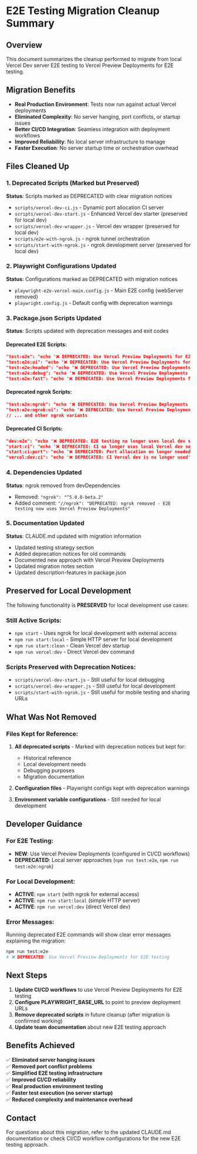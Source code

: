# E2E Testing Migration Cleanup Summary

## Overview
This document summarizes the cleanup performed to migrate from local Vercel Dev server E2E testing to Vercel Preview Deployments for E2E testing.

## Migration Benefits
- **Real Production Environment**: Tests now run against actual Vercel deployments
- **Eliminated Complexity**: No server hanging, port conflicts, or startup issues
- **Better CI/CD Integration**: Seamless integration with deployment workflows  
- **Improved Reliability**: No local server infrastructure to manage
- **Faster Execution**: No server startup time or orchestration overhead

## Files Cleaned Up

### 1. Deprecated Scripts (Marked but Preserved)
**Status**: Scripts marked as DEPRECATED with clear migration notices

- `scripts/vercel-dev-ci.js` - Dynamic port allocation CI server
- `scripts/vercel-dev-start.js` - Enhanced Vercel dev starter (preserved for local dev)
- `scripts/vercel-dev-wrapper.js` - Vercel dev wrapper (preserved for local dev)
- `scripts/e2e-with-ngrok.js` - ngrok tunnel orchestration
- `scripts/start-with-ngrok.js` - ngrok development server (preserved for local dev)

### 2. Playwright Configurations Updated
**Status**: Configurations marked as DEPRECATED with migration notices

- `playwright-e2e-vercel-main.config.js` - Main E2E config (webServer removed)
- `playwright.config.js` - Default config with deprecation warnings

### 3. Package.json Scripts Updated
**Status**: Scripts updated with deprecation messages and exit codes

#### Deprecated E2E Scripts:
```json
"test:e2e": "echo '❌ DEPRECATED: Use Vercel Preview Deployments for E2E testing' && exit 1"
"test:e2e:ui": "echo '❌ DEPRECATED: Use Vercel Preview Deployments for E2E testing' && exit 1"
"test:e2e:headed": "echo '❌ DEPRECATED: Use Vercel Preview Deployments for E2E testing' && exit 1"
"test:e2e:debug": "echo '❌ DEPRECATED: Use Vercel Preview Deployments for E2E testing' && exit 1"
"test:e2e:fast": "echo '❌ DEPRECATED: Use Vercel Preview Deployments for E2E testing' && exit 1"
```

#### Deprecated ngrok Scripts:
```json
"test:e2e:ngrok": "echo '❌ DEPRECATED: Use Vercel Preview Deployments instead of ngrok tunneling' && exit 1"
"test:e2e:ngrok:ui": "echo '❌ DEPRECATED: Use Vercel Preview Deployments instead of ngrok tunneling' && exit 1"
// ... and other ngrok variants
```

#### Deprecated CI Scripts:
```json
"dev:e2e": "echo '❌ DEPRECATED: E2E testing no longer uses local dev servers' && exit 1"
"start:ci": "echo '❌ DEPRECATED: CI no longer uses local Vercel dev servers' && exit 1"
"start:ci:port": "echo '❌ DEPRECATED: Port allocation no longer needed for E2E testing' && exit 1"
"vercel:dev:ci": "echo '❌ DEPRECATED: CI Vercel dev is no longer used' && exit 1"
```

### 4. Dependencies Updated
**Status**: ngrok removed from devDependencies

- Removed: `"ngrok": "^5.0.0-beta.2"`
- Added comment: `"//ngrok": "DEPRECATED: ngrok removed - E2E testing now uses Vercel Preview Deployments"`

### 5. Documentation Updated
**Status**: CLAUDE.md updated with migration information

- Updated testing strategy section
- Added deprecation notices for old commands
- Documented new approach with Vercel Preview Deployments
- Updated migration notes section
- Updated description-features in package.json

## Preserved for Local Development

The following functionality is **PRESERVED** for local development use cases:

### Still Active Scripts:
- `npm start` - Uses ngrok for local development with external access
- `npm run start:local` - Simple HTTP server for local development
- `npm run start:clean` - Clean Vercel dev startup
- `npm run vercel:dev` - Direct Vercel dev command

### Scripts Preserved with Deprecation Notices:
- `scripts/vercel-dev-start.js` - Still useful for local debugging
- `scripts/vercel-dev-wrapper.js` - Still useful for local development
- `scripts/start-with-ngrok.js` - Still useful for mobile testing and sharing URLs

## What Was Not Removed

### Files Kept for Reference:
1. **All deprecated scripts** - Marked with deprecation notices but kept for:
   - Historical reference
   - Local development needs
   - Debugging purposes
   - Migration documentation

2. **Configuration files** - Playwright configs kept with deprecation warnings

3. **Environment variable configurations** - Still needed for local development

## Developer Guidance

### For E2E Testing:
- **NEW**: Use Vercel Preview Deployments (configured in CI/CD workflows)
- **DEPRECATED**: Local server approaches (`npm run test:e2e`, `npm run test:e2e:ngrok`)

### For Local Development:
- **ACTIVE**: `npm start` (with ngrok for external access)
- **ACTIVE**: `npm run start:local` (simple HTTP server)
- **ACTIVE**: `npm run vercel:dev` (direct Vercel dev)

### Error Messages:
Running deprecated E2E commands will show clear error messages explaining the migration:
```bash
npm run test:e2e
# ❌ DEPRECATED: Use Vercel Preview Deployments for E2E testing
```

## Next Steps

1. **Update CI/CD workflows** to use Vercel Preview Deployments for E2E testing
2. **Configure PLAYWRIGHT_BASE_URL** to point to preview deployment URLs
3. **Remove deprecated scripts** in future cleanup (after migration is confirmed working)
4. **Update team documentation** about new E2E testing approach

## Benefits Achieved

✅ **Eliminated server hanging issues**  
✅ **Removed port conflict problems**  
✅ **Simplified E2E testing infrastructure**  
✅ **Improved CI/CD reliability**  
✅ **Real production environment testing**  
✅ **Faster test execution (no server startup)**  
✅ **Reduced complexity and maintenance overhead**

## Contact
For questions about this migration, refer to the updated CLAUDE.md documentation or check CI/CD workflow configurations for the new E2E testing approach.